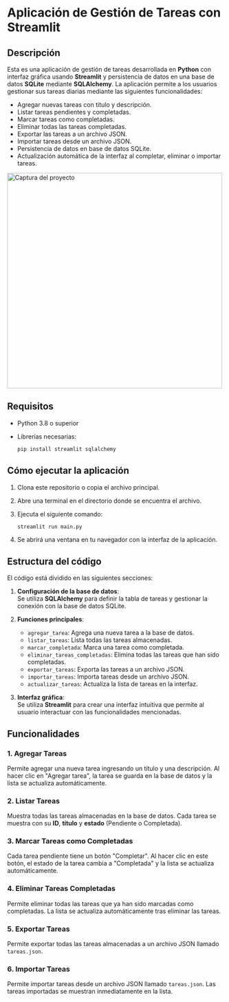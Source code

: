 
# Aplicación de Gestión de Tareas con Streamlit

## Descripción

Esta es una aplicación de gestión de tareas desarrollada en **Python** con interfaz gráfica usando **Streamlit** y persistencia de datos en una base de datos **SQLite** mediante **SQLAlchemy**. La aplicación permite a los usuarios gestionar sus tareas diarias mediante las siguientes funcionalidades:

- Agregar nuevas tareas con título y descripción.
- Listar tareas pendientes y completadas.
- Marcar tareas como completadas.
- Eliminar todas las tareas completadas.
- Exportar las tareas a un archivo JSON.
- Importar tareas desde un archivo JSON.
- Persistencia de datos en base de datos SQLite.
- Actualización automática de la interfaz al completar, eliminar o importar tareas.

<img src="[images/diagrama.png](https://github.com/dev-ccazares/crud_tareas/blob/main/captura.png" alt="Captura del proyecto" width="500">

## Requisitos

- Python 3.8 o superior
- Librerías necesarias:

  ```bash
  pip install streamlit sqlalchemy
  ```

## Cómo ejecutar la aplicación

1. Clona este repositorio o copia el archivo principal.
2. Abre una terminal en el directorio donde se encuentra el archivo.
3. Ejecuta el siguiente comando:

   ```bash
   streamlit run main.py
   ```

4. Se abrirá una ventana en tu navegador con la interfaz de la aplicación.

## Estructura del código

El código está dividido en las siguientes secciones:

1. **Configuración de la base de datos**:  
   Se utiliza **SQLAlchemy** para definir la tabla de tareas y gestionar la conexión con la base de datos SQLite.

2. **Funciones principales**:  
   - `agregar_tarea`: Agrega una nueva tarea a la base de datos.
   - `listar_tareas`: Lista todas las tareas almacenadas.
   - `marcar_completada`: Marca una tarea como completada.
   - `eliminar_tareas_completadas`: Elimina todas las tareas que han sido completadas.
   - `exportar_tareas`: Exporta las tareas a un archivo JSON.
   - `importar_tareas`: Importa tareas desde un archivo JSON.
   - `actualizar_tareas`: Actualiza la lista de tareas en la interfaz.

3. **Interfaz gráfica**:  
   Se utiliza **Streamlit** para crear una interfaz intuitiva que permite al usuario interactuar con las funcionalidades mencionadas.

## Funcionalidades

### 1. Agregar Tareas

Permite agregar una nueva tarea ingresando un título y una descripción. Al hacer clic en "Agregar tarea", la tarea se guarda en la base de datos y la lista se actualiza automáticamente.

### 2. Listar Tareas

Muestra todas las tareas almacenadas en la base de datos. Cada tarea se muestra con su **ID**, **título** y **estado** (Pendiente o Completada).

### 3. Marcar Tareas como Completadas

Cada tarea pendiente tiene un botón "Completar". Al hacer clic en este botón, el estado de la tarea cambia a "Completada" y la lista se actualiza automáticamente.

### 4. Eliminar Tareas Completadas

Permite eliminar todas las tareas que ya han sido marcadas como completadas. La lista se actualiza automáticamente tras eliminar las tareas.

### 5. Exportar Tareas

Permite exportar todas las tareas almacenadas a un archivo JSON llamado `tareas.json`.

### 6. Importar Tareas

Permite importar tareas desde un archivo JSON llamado `tareas.json`. Las tareas importadas se muestran inmediatamente en la lista.
